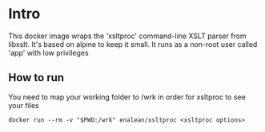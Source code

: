 # Intro

This docker image wraps the 'xsltproc' command-line XSLT parser from libxslt.
It's based on alpine to keep it small.
It runs as a non-root user called 'app' with low privileges

## How to run

You need to map your working folder to /wrk in order for xsltproc to see your files

    docker run --rm -v "$PWD:/wrk" enalean/xsltproc <xsltproc options>
